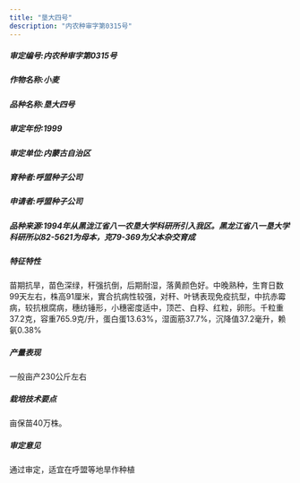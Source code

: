 ```yaml
---
title: "垦大四号"
description: "内农种审字第0315号"
---
```

##### 审定编号:内农种审字第0315号

##### 作物名称:小麦

##### 品种名称:垦大四号

##### 审定年份:1999

##### 审定单位:内蒙古自治区

##### 育种者:呼盟种子公司

##### 申请者:呼盟种子公司

##### 品种来源:1994年从黑泷江省八一农垦大学科研所引入我区。黑龙江省八一垦大学科研所以82-5621为母本，克79-369为父本杂交育成


##### 特征特性
苗期抗旱，苗色深绿，秆强抗倒，后期耐湿，落黄颜色好。中晚熟种，生育日数99天左右，株高91厘米，實合抗病性较强，对秆、叶锈表现免疫抗型，中抗赤霉病，较抗根腐病，穗纺锤形，小穗密度适中，顶芒、白稃、红粒，卵形。千粒重37.2克，容重765.9克/升，蛋白蛋13.63%，湿面筋37.7%，沉降值37.2毫升，赖氨0.38%


##### 产量表现
一般亩产230公斤左右


##### 栽培技术要点
亩保苗40万株。

##### 审定意见
通过审定，适宜在呼盟等地旱作种植

